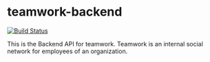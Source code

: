 # teamwork-backend

[![Build Status](https://travis-ci.org/its-nedum/teamwork-backend.svg?branch=develop)](https://travis-ci.org/its-nedum/teamwork-backend)

This is the Backend API for teamwork. Teamwork is an internal social network for employees of an organization. 
